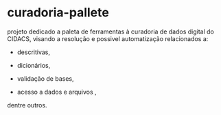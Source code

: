 # curadoria-pallete


projeto dedicado a paleta de ferramentas à curadoria de dados digital do CIDACS, visando a resolução e possivel automatização relacionados a:

- descritivas,

- dicionários,

- validação de bases,

- acesso a dados e arquivos ,

dentre outros.



